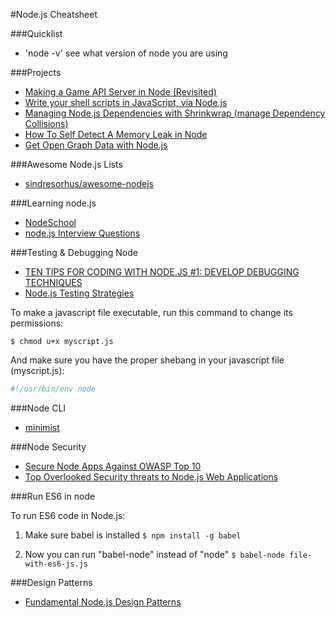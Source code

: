 #Node.js Cheatsheet

###Quicklist

- 'node -v' see what version of node you are using

###Projects

- [Making a Game API Server in Node (Revisited)](http://blog.couchbase.com/making-a-game-api-server-using-nodejs-revisited)
- [Write your shell scripts in JavaScript, via Node.js](http://www.2ality.com/2011/12/nodejs-shell-scripting.html)
- [Managing Node.js Dependencies with Shrinkwrap (manage Dependency Collisions)](http://blog.nodejs.org/2012/02/27/managing-node-js-dependencies-with-shrinkwrap/)
- [How To Self Detect A Memory Leak in Node](http://www.nearform.com/nodecrunch/self-detect-memory-leak-node/)
- [Get Open Graph Data with Node.js](http://davidwalsh.name/open-graph-data-nodejs)

###Awesome Node.js Lists

- [sindresorhus/awesome-nodejs](https://raw.githubusercontent.com/sindresorhus/awesome-nodejs/master/readme.md)

###Learning node.js

- [NodeSchool](http://nodeschool.io/)
- [node.js Interview Questions](https://blog.risingstack.com/node-js-interview-questions/)

###Testing & Debugging Node

- [TEN TIPS FOR CODING WITH NODE.JS #1: DEVELOP DEBUGGING TECHNIQUES](http://www.nearform.com/nodecrunch/node-js-develop-debugging-techniques/)
- [Node.js Testing Strategies](http://www.pluralsight.com/courses/nodejs-testing-strategies)


To make a javascript file executable, run this command to change its permissions:
```
$ chmod u+x myscript.js
```
And make sure you have the proper shebang in your javascript file (myscript.js):

```js
#!/usr/bin/env node
```

###Node CLI

- [minimist](https://github.com/substack/minimist)

###Node Security

- [Secure Node Apps Against OWASP Top 10](http://scottksmith.com/blog/2015/06/08/secure-node-apps-against-owasp-top-10-injection/)
- [Top Overlooked Security threats to Node.js Web Applications](https://speakerdeck.com/player/c5d895008c77013162b85e7a2e8ee0d7)

###Run ES6 in node

To run ES6 code in Node.js:

1. Make sure babel is installed
`$ npm install -g babel`

2. Now you can run "babel-node" instead of "node"
`$ babel-node file-with-es6-js.js`

###Design Patterns

- [Fundamental Node.js Design Patterns](https://blog.risingstack.com/fundamental-node-js-design-patterns/)


